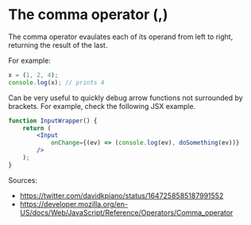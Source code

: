 # The comma operator (,)

The comma operator evaulates each of its operand from left to right, returning the result of the last.

For example:

```js
x = (1, 2, 4);
console.log(x); // prints 4
```

Can be very useful to quickly debug arrow functions not surrounded by brackets. For example, check the following JSX example.

```jsx
function InputWrapper() {
    return (
        <Input 
            onChange={(ev) => (console.log(ev), doSomething(ev))}
        />
    );
}
```

Sources:
- https://twitter.com/davidkpiano/status/1647258585187991552
- https://developer.mozilla.org/en-US/docs/Web/JavaScript/Reference/Operators/Comma_operator
